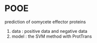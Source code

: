 # POOE
prediction of oomycete effector proteins<br>
1. data : positive data and negative data<br>
2. model : the SVM method with ProtTrans
